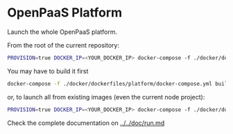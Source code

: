# OpenPaaS Platform

Launch the whole OpenPaaS platform.

From the root of the current repository:

```bash
PROVISION=true DOCKER_IP=<YOUR_DOCKER_IP> docker-compose -f ./docker/dockerfiles/platform/docker-compose.yml up
```
You may have to build it first

```bash
docker-compose -f ./docker/dockerfiles/platform/docker-compose.yml build
```

or, to launch all from existing images (even the current node project):

```bash
PROVISION=true DOCKER_IP=<YOUR_DOCKER_IP> docker-compose -f ./docker/dockerfiles/platform/docker-compose-images.yml up
```

Check the complete documentation on [../../doc/run.md](../../doc/run.md)
